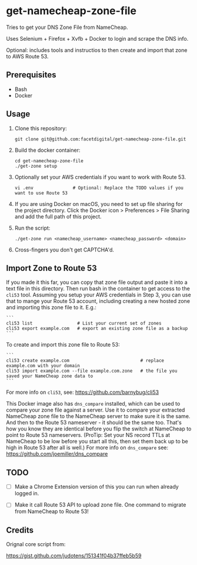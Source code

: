 # get-namecheap-zone-file

Tries to get your DNS Zone File from NameCheap.

Uses Selenium + Firefox + Xvfb + Docker to login and scrape the DNS info.

Optional: includes tools and instructios to then create and import that zone to AWS Route 53.

## Prerequisites

  * Bash
  * Docker


## Usage

1. Clone this repository:

    ```
    git clone git@github.com:facetdigital/get-namecheap-zone-file.git
    ```

2. Build the docker container:

    ```
    cd get-namecheap-zone-file
    ./get-zone setup
    ```

3. Optionally set your AWS credentials if you want to work with Route 53.

    ```
    vi .env               # Optional: Replace the TODO values if you want to use Route 53
    ```

4. If you are using Docker on macOS, you need to set up file sharing for the project directory. Click the Docker icon > Preferences > File Sharing and add the full path of this project.

5. Run the script:

    ```
    ./get-zone run <namecheap_username> <namecheap_password> <domain>
    ```

6. Cross-fingers you don't get CAPTCHA'd.


## Import Zone to Route 53

If you made it this far, you can copy that zone file output and paste it into a text file in this directory. Then run bash in the container to get access to the `cli53` tool. Assuming you setup your AWS credentials in Step 3, you can use that to mange your Route 53 account, including creating a new hosted zone and importing this zone file to it. E.g.:

    ```
    cli53 list                 # List your current set of zones
    cli53 export example.com   # export an existing zone file as a backup
    ```

To create and import this zone file to Route 53:

    ```
    cli53 create example.com                           # replace example.com with your domain
    cli53 import example.com --file example.com.zone   # the file you saved your NameCheap zone data to
    ```

For more info on `cli53`, see: https://github.com/barnybug/cli53

This Docker image also has `dns_compare` installed, which can be used to compare your zone file against a server. Use it to compare your extracted NameCheap zone file to the NameCheap server to make sure it is the same. And then to the Route 53 nameserver - it should be the same too. That's how you know they are identical before you flip the switch at NameCheap to point to Route 53 nameservers. (ProTip: Set your NS record TTLs at NameCheap to be low before you start all this, then set them back up to be high in Route 53 after all is well.) For more info on `dns_compare` see: https://github.com/joemiller/dns_compare

## TODO

  * [ ] Make a Chrome Extension version of this you can run when already logged in.
  * [ ] Make it call Route 53 API to upload zone file. One command to migrate from NameCheap to Route 53!


## Credits

Orignal core script from:

https://gist.github.com/judotens/151341f04b37ffeb5b59
